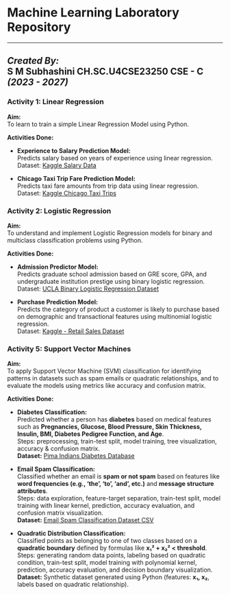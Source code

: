 # Machine Learning Laboratory Repository

---
***Created By:***  
S M Subhashini 
CH.SC.U4CSE23250 
CSE - C *(2023 - 2027)*  
---

### Activity 1: Linear Regression

**Aim:**  
To learn to train a simple Linear Regression Model using Python.

**Activities Done:**  
- **Experience to Salary Prediction Model:**  
  Predicts salary based on years of experience using linear regression.  
  Dataset: [Kaggle Salary Data](https://www.kaggle.com/datasets/amineoumous/salary-data)

- **Chicago Taxi Trip Fare Prediction Model:**  
  Predicts taxi fare amounts from trip data using linear regression.  
  Dataset: [Kaggle Chicago Taxi Trips](https://www.kaggle.com/datasets/adelanseur/taxi-trips-chicago-2024)

### Activity 2: Logistic Regression

**Aim:**  
To understand and implement Logistic Regression models for binary and multiclass classification problems using Python.

**Activities Done:**  

- **Admission Predictor Model:**  
  Predicts graduate school admission based on GRE score, GPA, and undergraduate institution prestige using binary logistic regression.  
  Dataset: [UCLA Binary Logistic Regression Dataset](https://stats.idre.ucla.edu/stat/stata/dae/binary.dta)

- **Purchase Prediction Model:**  
  Predicts the category of product a customer is likely to purchase based on demographic and transactional features using multinomial logistic regression.  
  Dataset: [Kaggle - Retail Sales Dataset](https://www.kaggle.com/datasets/mohammadtalib786/retail-sales-dataset)

### Activity 5: Support Vector Machines

**Aim:**  
To apply Support Vector Machine (SVM) classification for identifying patterns in datasets such as spam emails or quadratic relationships, and to evaluate the models using metrics like accuracy and confusion matrix.

**Activities Done:**
- **Diabetes Classification:**  
  Predicted whether a person has **diabetes** based on medical features such as **Pregnancies, Glucose, Blood Pressure, Skin Thickness, Insulin, BMI, Diabetes Pedigree Function, and Age**.  
  Steps: preprocessing, train-test split, model training, tree visualization, accuracy & confusion matrix.  
  **Dataset:** [Pima Indians Diabetes Database](https://www.kaggle.com/datasets/uciml/pima-indians-diabetes-database) 

- **Email Spam Classification:**  
  Classified whether an email is **spam or not spam** based on features like **word frequencies (e.g., ‘the’, ‘to’, ‘and’, etc.)** and **message structure attributes**.  
  Steps: data exploration, feature-target separation, train-test split, model training with linear kernel, prediction, accuracy evaluation, and confusion matrix visualization.  
  **Dataset:** [Email Spam Classification Dataset CSV](https://www.kaggle.com/datasets/balaka18/email-spam-classification-dataset-csv)

- **Quadratic Distribution Classification:**  
  Classified points as belonging to one of two classes based on a **quadratic boundary** defined by formulas like **x₁² + x₂² < threshold**.  
  Steps: generating random data points, labeling based on quadratic condition, train-test split, model training with polynomial kernel, prediction, accuracy evaluation, and decision boundary visualization.  
  **Dataset:** Synthetic dataset generated using Python (features: **x₁, x₂**, labels based on quadratic relationship).


